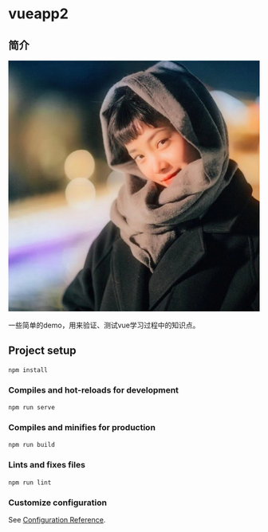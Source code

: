 # vueapp2

## 简介

![](src\assets\huidt.jpg)

一些简单的demo，用来验证、测试vue学习过程中的知识点。

## Project setup
```
npm install
```

### Compiles and hot-reloads for development
```
npm run serve
```

### Compiles and minifies for production
```
npm run build
```

### Lints and fixes files
```
npm run lint
```

### Customize configuration
See [Configuration Reference](https://cli.vuejs.org/config/).
